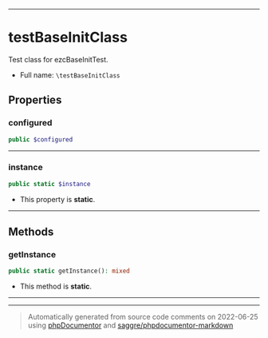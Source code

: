 ***

# testBaseInitClass

Test class for ezcBaseInitTest.



* Full name: `\testBaseInitClass`



## Properties


### configured



```php
public $configured
```






***

### instance



```php
public static $instance
```



* This property is **static**.


***

## Methods


### getInstance



```php
public static getInstance(): mixed
```



* This method is **static**.







***


***
> Automatically generated from source code comments on 2022-06-25 using [phpDocumentor](http://www.phpdoc.org/) and [saggre/phpdocumentor-markdown](https://github.com/Saggre/phpDocumentor-markdown)
